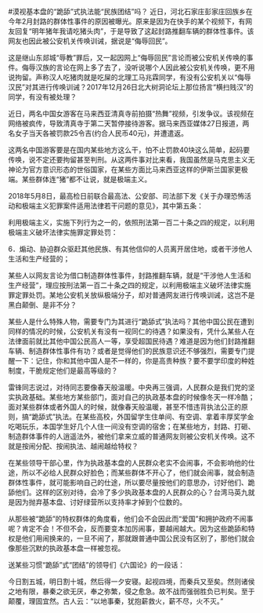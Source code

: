 #漠视基本盘的“跪舔”式执法能“民族团结”吗？
近日，河北石家庄彭家庄回族乡在今年2月封路的群体性事件的原因被曝光。原来是因为在快手的某个视频下，有网友回复“明年猪年我请吃猪头肉”，于是导致了这起封路推翻车辆的群体性事件。该网友也因此被公安机关传唤训诫，据说是“侮辱回民”。

这是继山东郯城“辱教”罪后，又一起因网上“侮辱回民”言论而被公安机关传唤的事件。侮辱汉族的言论在网上多了去了，没听说哪个人因此被公安机关传唤，更不用说拘留。声称汉人吃猪肉就是吃屎的北理工马兆霖同学，有没有公安机关以“侮辱汉民”对其进行传唤训诫？2017年12月26日北大树洞论坛上那位扬言“横扫贱汉”的同学，有没有被处理？

近日，两名中国女游客在马来西亚清真寺前拍摄“热舞”视频，引发争议。该视频在网络被疯传，导致清真寺于第二天暂停接待游客。据马来西亚媒体27日报道，两名女子当天各被罚款25令吉(约合人民币40元)，并遭遣返。

这两名中国游客要是在国内某些地方这么干，怕不止罚款40块这么简单，起码要传唤，说不定还要拘留甚至判刑。从这两件事对比来看，我国虽然是马克思主义无神论为官方意识形态的世俗国家，在某些方面比马来西亚这样的伊斯兰国家更极端。某些群体连“猪”都不让说，就是极端主义。

2018年5月8日，最高检日前联合最高法、公安部、司法部下发《关于办理恐怖活动和极端主义犯罪案件适用法律若干问题的意见》，其中第五条：

利用极端主义，实施下列行为之一的，依照刑法第一百二十条之四的规定，以利用极端主义破坏法律实施罪定罪处罚：

6．煽动、胁迫群众驱赶其他民族、有其他信仰的人员离开居住地，或者干涉他人生活和生产经营的；

某些人以网友言论为借口制造群体性事件，封路推翻车辆，就是“干涉他人生活和生产经营”，理应按刑法第一百二十条之四的规定，以利用极端主义破坏法律实施罪定罪处罚。某地公安机关放纵极端分子，却对普通网友进行传唤训诫，这岂不是黑白颠倒、是非不分？

某些人是什么特殊人物，需要专门为其进行“跪舔式”执法吗？其他中国公民在遭到同样的情况的时候，公安机关有没有一视同仁的待遇？如果没有，凭什么某些人在法律面前就比其他中国公民高人一等，享受超国民待遇？难道是因为他们封路推翻车辆、制造群体性事件有功？或者是觉得他们的民族意识还不够强烈，需要专门提醒一下：记住，你和其他中国人是不一样的，你是高贵种族？要不要学印度的种姓制度，干脆规定他们是最高等级的？

雷锋同志说过，对待同志要像春天般温暖。中央再三强调，人民群众是我们党的坚实执政基础。某些地方某些部门，面对自己的执政基本盘的时候像冬天一样冷酷；面对某些群体或者外国人的时候，就像春天般温暖，甚至不惜违背执法公正的原则，搞“跪舔式”执法。在某些高校，外国留学生住单间、有空调、拿着丰厚奖学金吃喝玩乐，本国学生好几个人住一间没有空调的宿舍；在某些地方，封路、打砸、制造群体事件的人逍遥法外，被他们拿来立威的普通网友则被公安机关传唤。这不就是按闹分配、按闹执法、越闹越给特权？

在某些领导干部心里，作为执政基本盘的人民群众老实不会闹事，不会影响他的仕途，所以不必给人民群众好脸色；而某些群体不开心了，他们就会闹事，就会制造群体性事件，就可能影响自己的仕途，所以要尽量按他们的意思办，讨好他们、跪舔他们。这样的区别对待，会冷了多少执政基本盘的人民群众的心？台湾马英九就是因为抛弃基本盘、讨好绿营所以支持率才掉到个位数的。

从那些被“跪舔”的特权群体的角度看，他们会不会因此而“爱国”和拥护政府不闹事呢？肯定不会！不但不会，反而要变本加厉闹事，要越闹越大。因为这些跪舔和特权是他们用闹换来的，一旦不闹了，那就跟普通中国公民没有区别了，那他们就会像那些沉默的执政基本盘一样被忽视。

送某些习惯“跪舔”式“团结”的领导们《六国论》的一段话：

今日割五城，明日割十城，然后得一夕安寝。起视四境，而秦兵又至矣。然则诸侯之地有限，暴秦之欲无厌，奉之弥繁，侵之愈急。故不战而强弱胜负已判矣。至于颠覆，理固宜然。古人云：“以地事秦，犹抱薪救火，薪不尽，火不灭。”



